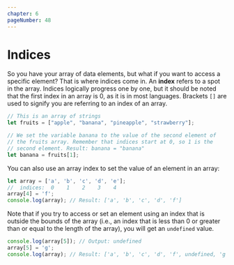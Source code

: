 ```yaml
---
chapter: 6
pageNumber: 48  
---
```

# Indices

So you have your array of data elements, but what if you want to access a specific element? That is where indices come in. An **index** refers to a spot in the array. Indices logically progress one by one, but it should be noted that the first index in an array is 0, as it is in most languages. Brackets `[]` are used to signify you are referring to an index of an array.

```javascript
// This is an array of strings
let fruits = ["apple", "banana", "pineapple", "strawberry"];

// We set the variable banana to the value of the second element of
// the fruits array. Remember that indices start at 0, so 1 is the
// second element. Result: banana = "banana"
let banana = fruits[1];
```

You can also use an array index to set the value of an element in an array:

```javascript
let array = ['a', 'b', 'c', 'd', 'e'];
//  indices:  0    1    2    3    4
array[4] = 'f';
console.log(array); // Result: ['a', 'b', 'c', 'd', 'f']
```

Note that if you try to access or set an element using an index that is outside the bounds of the array (i.e., an index that is less than 0 or greater than or equal to the length of the array), you will get an `undefined` value.

```javascript
console.log(array[5]); // Output: undefined
array[5] = 'g';
console.log(array); // Result: ['a', 'b', 'c', 'd', 'f', undefined, 'g']
```
